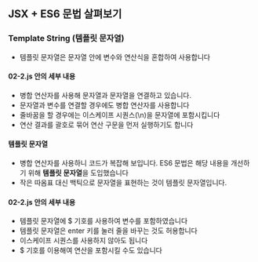 ## JSX + ES6 문법 살펴보기

### Template String (템플릿 문자열)

* 템플릿 문자열은 문자열 안에 변수와 연산식을 혼합하여 사용합니다

#### 02-2.js 안의 세부 내용

* 병합 연산자를 사용해 문자열과 문자열을 연결하고 있습니다.
* 문자열과 변수를 연결할 경우에도 병합 연산자를 사용합니다
* 줄바꿈을 할 경우에는 이스케이프 시퀀스(\n)을 문자열에 포함시킵니다
* 연산 결과를 괄호로 묶어 연산 구문을 먼저 실행하기도 합니다

#### 템플릿 문자열

* 병합 연산자를 사용하니 코드가 복잡해 보입니다. ES6 문법은 해당 내용을 개선하기 위해 **템플릿 문자열**을 도입했습니다
* 작은 따옴표 대신 백틱으로 문자열을 표현하는 것이 템플릿 문자열입니다.

#### 02-2.js 안의 세부 내용

* 템플릿 문자열에 $ 기호를 사용하여 변수를 포함하였습니다
* 템플릿 문자열은 enter 키를 눌러 줄을 바꾸는 것도 허용합니다
* 이스케이프 시퀀스를 사용하지 않아도 됩니다
* $ 기호를 이용해여 연산을 포함시킬 수도 있습니다
